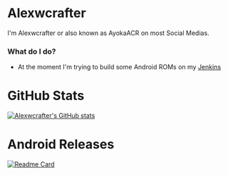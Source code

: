 # Alexwcrafter

 I'm Alexwcrafter or also known as AyokaACR on most Social Medias.

### What do I do?
- At the moment I'm trying to build some Android ROMs on my [Jenkins](http://jenkins.ayokaacr.de)

# GitHub Stats
[![Alexwcrafter's GitHub stats](https://github-readme-stats.vercel.app/api?username=alexwcrafter&theme=radical&show_icons=true)](https://github.com/anuraghazra/github-readme-stats)

# Android Releases
[![Readme Card](https://github-readme-stats.vercel.app/api/pin/?username=alexwcrafter&repo=releases)](https://github.com/anuraghazra/github-readme-stats)
